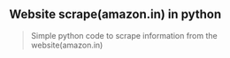 ## Website scrape(amazon.in) in python ##
>Simple python code to scrape information from the website(amazon.in)
